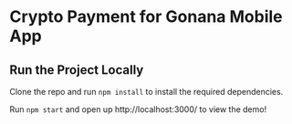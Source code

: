 # Crypto Payment for Gonana Mobile App
## Run the Project Locally

Clone the repo and run `npm install` to install the required dependencies.

Run `npm start` and open up http://localhost:3000/ to view the demo!
